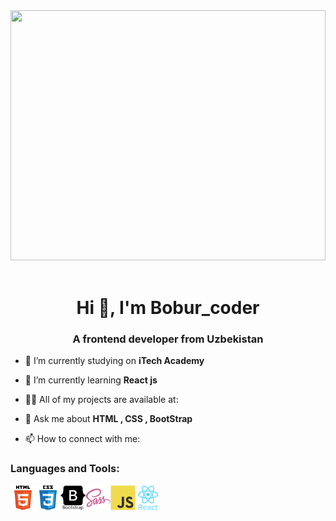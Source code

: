 <center>
            <img width=100% height=400 src="https://camo.githubusercontent.com/5ec43abbe9922123ea93f9b92d778fd99f02c53c4726bd1d80bf083e4e229286/68747470733a2f2f7777772e686f72697a6f6e742e636f6d2e68722f706f73616f2f66726f6e74656e642d646576656c6f7065722e676966" alt="">
</center>
<br/>
<h1 align="center">Hi 👋, I'm Bobur_coder</h1>
<h3 align="center">A frontend developer from Uzbekistan</h3>



- 🔭 I’m currently studying on **iTech Academy**

- 🌱 I’m currently learning **React js**

- 👨‍💻 All of my projects are available at: [<img width=50  src="https://logowik.com/content/uploads/images/netlify-new-20234970.logowik.com.webp" alt="">](https://app.netlify.com/teams/bobur2006coder2/sites)

- 💬 Ask me about **HTML , CSS , BootStrap**

- 📫 How to connect with me: [<img width=30  src="https://upload.wikimedia.org/wikipedia/commons/thumb/8/82/Telegram_logo.svg/2048px-Telegram_logo.svg.png" alt="">](https://telegram.me/anonymous_pupil)


<p align="left">
</p>

<h3 align="left">Languages and Tools:</h3>
<p align="left" style="display:flex; align-items:center;">
<a href="https://www.w3.org/html/" target="_blank" rel="noreferrer"> 
<img src="https://raw.githubusercontent.com/devicons/devicon/master/icons/html5/html5-original-wordmark.svg" alt="html5" width="40" height="40"/> </a>
<a href="https://www.w3schools.com/css/" target="_blank" rel="noreferrer"> 
  <img src="https://raw.githubusercontent.com/devicons/devicon/master/icons/css3/css3-original-wordmark.svg" alt="css3" width="40" height="40"/> </a> 
<a href="https://getbootstrap.com" target="_blank" rel="noreferrer"> 
<img src="https://raw.githubusercontent.com/devicons/devicon/master/icons/bootstrap/bootstrap-plain-wordmark.svg" alt="bootstrap" width="40" height="40"/> </a> 
  <a href="https://sass-lang.com" target="_blank" rel="noreferrer">
<img src="https://raw.githubusercontent.com/devicons/devicon/master/icons/sass/sass-original.svg" alt="sass" width="40" height="40"/> </a>
<a href="https://developer.mozilla.org/en-US/docs/Web/JavaScript" target="_blank" rel="noreferrer"> 
<img src="https://raw.githubusercontent.com/devicons/devicon/master/icons/javascript/javascript-original.svg" alt="javascript" width="40" height="40"/> </a> <a href="https://reactjs.org/" target="_blank" rel="noreferrer"> <img src="https://raw.githubusercontent.com/devicons/devicon/master/icons/react/react-original-wordmark.svg" alt="react" width="40" height="40"/> </a> 

</p>
